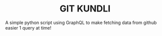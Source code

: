 <h1 align = "center">GIT KUNDLI</h1>

A simple python script using GraphQL to make fetching data from github easier 1 query at time!
